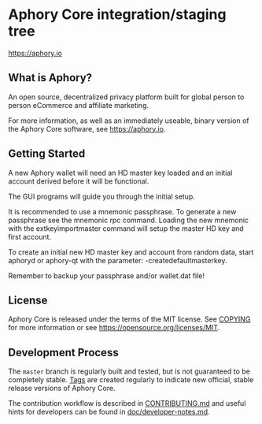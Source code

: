 Aphory Core integration/staging tree
=====================================

https://aphory.io

What is Aphory?
----------------

An open source, decentralized privacy platform
built for global person to person eCommerce and affiliate marketing.

For more information, as well as an immediately useable, binary version of
the Aphory Core software, see https://aphory.io.


Getting Started
---------------

A new Aphory wallet will need an HD master key loaded and an initial account
derived before it will be functional.

The GUI programs will guide you through the initial setup.

It is recommended to use a mnemonic passphrase.
To generate a new passphrase see the mnemonic rpc command.
Loading the new mnemonic with the extkeyimportmaster command will setup the
master HD key and first account.

To create an initial new HD master key and account from random data, start
aphoryd or aphory-qt with the parameter: -createdefaultmasterkey.

Remember to backup your passphrase and/or wallet.dat file!

License
-------

Aphory Core is released under the terms of the MIT license. See [COPYING](COPYING) for more
information or see https://opensource.org/licenses/MIT.

Development Process
-------------------

The `master` branch is regularly built and tested, but is not guaranteed to be
completely stable. [Tags](https://github.com/aphory/aphory-core/tags) are created
regularly to indicate new official, stable release versions of Aphory Core.

The contribution workflow is described in [CONTRIBUTING.md](CONTRIBUTING.md)
and useful hints for developers can be found in [doc/developer-notes.md](doc/developer-notes.md).

